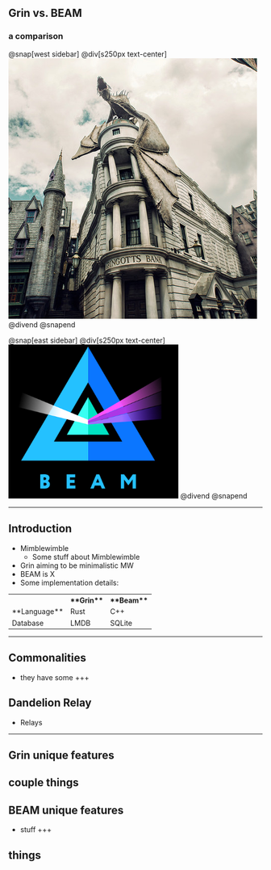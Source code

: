 



## Grin vs. BEAM
### a comparison


@snap[west sidebar]
@div[s250px text-center]
![Gringots](https://github.com/tari-labs/tari-university/raw/grin-beam/src/protocols/grin-beam-comparison/sources/gringots.png)
@divend
@snapend


@snap[east sidebar]
@div[s250px text-center]
![BEAM](https://github.com/tari-labs/tari-university/raw/grin-beam/src/protocols/grin-beam-comparison/sources/beam.png)
@divend
@snapend

---
## Introduction

- Mimblewimble
    - Some stuff about Mimblewimble
- Grin aiming to be minimalistic MW
- BEAM is X
- Some implementation details:
<table>
  <tr>
    <th></th>
    <th>**Grin**</th>
    <th>**Beam**</th>
  </tr>
  <tr>
    <td>**Language**</td>
    <td>Rust</td>
    <td>C++</td>
  </tr>
  <tr>
    <td>Database</td>
    <td>LMDB</td>
    <td>SQLite</td>
  </tr>
</table>

---
## Commonalities
- they have some 
+++

## Dandelion Relay
- Relays
---
## Grin unique features
couple things
---
## BEAM unique features
- stuff
+++
## things
